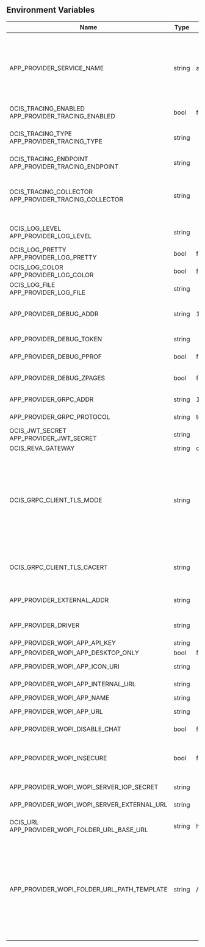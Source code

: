 ## Environment Variables

| Name | Type | Default Value | Description |
|------|------|---------------|-------------|
| APP_PROVIDER_SERVICE_NAME | string | app-provider | The name of the service. This needs to be changed when using more than one app provider. Each app provider configured needs to be identified by a unique service name. Possible examples are: 'app-provider-collabora', 'app-provider-onlyoffice', 'app-provider-office365'.|
| OCIS_TRACING_ENABLED<br/>APP_PROVIDER_TRACING_ENABLED | bool | false | Activates tracing.|
| OCIS_TRACING_TYPE<br/>APP_PROVIDER_TRACING_TYPE | string |  | The type of tracing. Defaults to '', which is the same as 'jaeger'. Allowed tracing types are 'jaeger' and '' as of now.|
| OCIS_TRACING_ENDPOINT<br/>APP_PROVIDER_TRACING_ENDPOINT | string |  | The endpoint of the tracing agent.|
| OCIS_TRACING_COLLECTOR<br/>APP_PROVIDER_TRACING_COLLECTOR | string |  | The HTTP endpoint for sending spans directly to a collector, i.e. http://jaeger-collector:14268/api/traces. Only used if the tracing endpoint is unset.|
| OCIS_LOG_LEVEL<br/>APP_PROVIDER_LOG_LEVEL | string |  | The log level. Valid values are: 'panic', 'fatal', 'error', 'warn', 'info', 'debug', 'trace'.|
| OCIS_LOG_PRETTY<br/>APP_PROVIDER_LOG_PRETTY | bool | false | Activates pretty log output.|
| OCIS_LOG_COLOR<br/>APP_PROVIDER_LOG_COLOR | bool | false | Activates colorized log output.|
| OCIS_LOG_FILE<br/>APP_PROVIDER_LOG_FILE | string |  | The path to the log file. Activates logging to this file if set.|
| APP_PROVIDER_DEBUG_ADDR | string | 127.0.0.1:9165 | Bind address of the debug server, where metrics, health, config and debug endpoints will be exposed.|
| APP_PROVIDER_DEBUG_TOKEN | string |  | Token to secure the metrics endpoint|
| APP_PROVIDER_DEBUG_PPROF | bool | false | Enables pprof, which can be used for profiling|
| APP_PROVIDER_DEBUG_ZPAGES | bool | false | Enables zpages, which can  be used for collecting and viewing traces in-memory.|
| APP_PROVIDER_GRPC_ADDR | string | 127.0.0.1:9164 | The bind address of the GRPC service.|
| APP_PROVIDER_GRPC_PROTOCOL | string | tcp | The transport protocol of the GPRC service.|
| OCIS_JWT_SECRET<br/>APP_PROVIDER_JWT_SECRET | string |  | The secret to mint and validate jwt tokens.|
| OCIS_REVA_GATEWAY | string | com.owncloud.api.gateway | The CS3 gateway endpoint.|
| OCIS_GRPC_CLIENT_TLS_MODE | string |  | TLS mode for grpc connection to the go-micro based grpc services. Possible values are 'off', 'insecure' and 'on'. 'off': disables transport security for the clients. 'insecure' allows using transport security, but disables certificate verification (to be used with the autogenerated self-signed certificates). 'on' enables transport security, including server certificate verification.|
| OCIS_GRPC_CLIENT_TLS_CACERT | string |  | Path/File name for the root CA certificate (in PEM format) used to validate TLS server certificates of the go-micro based grpc services.|
| APP_PROVIDER_EXTERNAL_ADDR | string |  | Address of the app provider, where the GATEWAY service can reach it.|
| APP_PROVIDER_DRIVER | string |  | Driver, the APP PROVIDER services uses. Only 'wopi' is supported as of now.|
| APP_PROVIDER_WOPI_APP_API_KEY | string |  | API key for the wopi app.|
| APP_PROVIDER_WOPI_APP_DESKTOP_ONLY | bool | false | Offer this app only on desktop.|
| APP_PROVIDER_WOPI_APP_ICON_URI | string |  | URI to an app icon to be used by clients.|
| APP_PROVIDER_WOPI_APP_INTERNAL_URL | string |  | Internal URL to the app, like in your DMZ.|
| APP_PROVIDER_WOPI_APP_NAME | string |  | Human readable app name.|
| APP_PROVIDER_WOPI_APP_URL | string |  | URL for end users to access the app.|
| APP_PROVIDER_WOPI_DISABLE_CHAT | bool | false | Disable the chat functionality of the office app.|
| APP_PROVIDER_WOPI_INSECURE | bool | false | Disable TLS certificate validation for requests to the WOPI server and the web office application. Do not set this in production environments.|
| APP_PROVIDER_WOPI_WOPI_SERVER_IOP_SECRET | string |  | Shared secret of the CS3org WOPI server.|
| APP_PROVIDER_WOPI_WOPI_SERVER_EXTERNAL_URL | string |  | External url of the CS3org WOPI server.|
| OCIS_URL<br/>APP_PROVIDER_WOPI_FOLDER_URL_BASE_URL | string | https://localhost:9200/ | Base url to navigate back from the app to the containing folder in the file list.|
| APP_PROVIDER_WOPI_FOLDER_URL_PATH_TEMPLATE | string | /f/{{.ResourceID}} | Path template to navigate back from the app to the containing folder in the file list. Supported template variables are {{.ResourceInfo.ResourceID}}, {{.ResourceInfo.Mtime.Seconds}}, {{.ResourceInfo.Name}}, {{.ResourceInfo.Path}}, {{.ResourceInfo.Type}}, {{.ResourceInfo.Id.SpaceId}}, {{.ResourceInfo.Id.StorageId}}, {{.ResourceInfo.Id.OpaqueId}}, {{.ResourceInfo.MimeType}}|